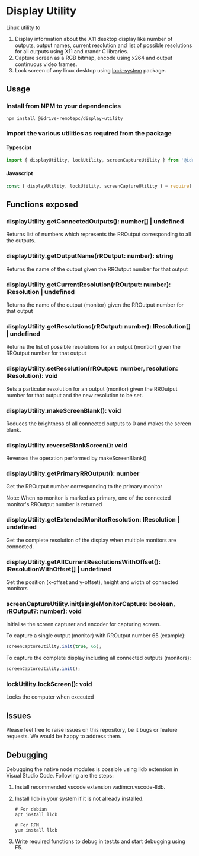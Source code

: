 # Display Utility

Linux utility to

1. Display information about the X11 desktop display like number of outputs, output names, current resolution and list of possible resolutions for all outputs using X11 and xrandr C libraries.
2. Capture screen as a RGB bitmap, encode using x264 and output continuous video frames.
3. Lock screen of any linux desktop using [lock-system](https://github.com/sindresorhus/lock-system) package.

## Usage

### Install from NPM to your dependencies

```console
npm install @idrive-remotepc/display-utility
```

### Import the various utilities as required from the package

#### Typescipt

```typescript
import { displayUtility, lockUtility, screenCaptureUtility } from '@idrive-remotepc/display-utility';
```

#### Javascript

```javascript
const { displayUtility, lockUtility, screenCaptureUtility } = require('@idrive-remotepc/display-utility');
```

## Functions exposed

### displayUtility.getConnectedOutputs(): number[] | undefined

Returns list of numbers which represents the RROutput corresponding to all the outputs.

### displayUtility.getOutputName(rROutput: number): string

Returns the name of the output given the RROutput number for that output

### displayUtility.getCurrentResolution(rROutput: number): IResolution | undefined

Returns the name of the output (monitor) given the RROutput number for that output

### displayUtility.getResolutions(rROutput: number): IResolution[] | undefined

Returns the list of possible resolutions for an output (montior) given the RROutput number for that output

### displayUtility.setResolution(rROutput: number, resolution: IResolution): void

Sets a particular resolution for an output (monitor) given the RROutput number for that output and the new resolution to be set.

### displayUtility.makeScreenBlank(): void

Reduces the brightness of all connected outputs to 0 and makes the screen blank.

### displayUtility.reverseBlankScreen(): void

Reverses the operation performed by makeScreenBlank()

### displayUtility.getPrimaryRROutput(): number

Get the RROutput number corresponding to the primary monitor

Note: When no monitor is marked as primary, one of the connected monitor's RROutput number is returned

### displayUtility.getExtendedMonitorResolution: IResolution | undefined

Get the complete resolution of the display when multiple monitors are connected.

### displayUtility.getAllCurrentResolutionsWithOffset(): IResolutionWithOffset[] | undefined

Get the position (x-offset and y-offset), height and width of connected monitors

### screenCaptureUtility.init(singleMonitorCapture: boolean, rROutput?: number): void

Initialise the screen capturer and encoder for capturing screen.

To capture a single output (monitor) with RROutput number 65 (example):

```typescript
screenCaptureUtility.init(true, 65);
```

To capture the complete display including all connected outputs (monitors):

```typescript
screenCaptureUtility.init();
```

### lockUtility.lockScreen(): void

Locks the computer when executed

## Issues

Please feel free to raise issues on this repository, be it bugs or feature requests. We would be happy to address them.

## Debugging

Debugging the native node modules is possible using lldb extension in Visual Studio Code. Following are the steps:

1. Install recommended vscode extension vadimcn.vscode-lldb.
2. Install lldb in your system if it is not already installed.

    ```console
    # For debian
    apt install lldb

    # For RPM
    yum install lldb
    ```

3. Write required functions to debug in test.ts and start debugging using F5.
